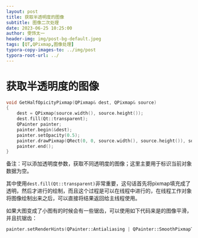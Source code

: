 ```yaml
---
layout: post
title: 获取半透明度的图像
subtitle: 图像二次处理
date: 2023-06-25 10:25:00
author: 雯饰太一
header-img: img/post-bg-default.jpeg
tags: [QT,QPixmap,图像处理]
typora-copy-images-to: ../img/post
typora-root-url: ../
---
```


# 获取半透明度的图像

```cpp
void GetHalfOpicityPixmap(QPixmap& dest, QPixmap& source)
{
	dest = QPixmap(source.width(), source.height());
	dest.fill(Qt::transparent);
	QPainter painter;
	painter.begin(&dest);
	painter.setOpacity(0.5);
	painter.drawPixmap(QRect(0, 0, source.width(), source.height()), source);
	painter.end();
}
```

备注：可以添加透明度参数，获取不同透明度的图像；这里主要用于标识当前对象数据为空。

其中使用`dest.fill(Qt::transparent)`非常重要，这句话首先将pixmap填充成了透明，然后才进行的绘制，而且这个过程是可以在线程中进行的，在线程工作对象将图像绘制出来之后，可以直接将结果返回给主线程使用。

如果大图变成了小图有的时候会有一些锯齿，可以使用如下代码来是的图像平滑，并且抗锯齿：
```cpp
painter.setRenderHints(QPainter::Antialiasing | QPainter::SmoothPixmapTransform);
```
